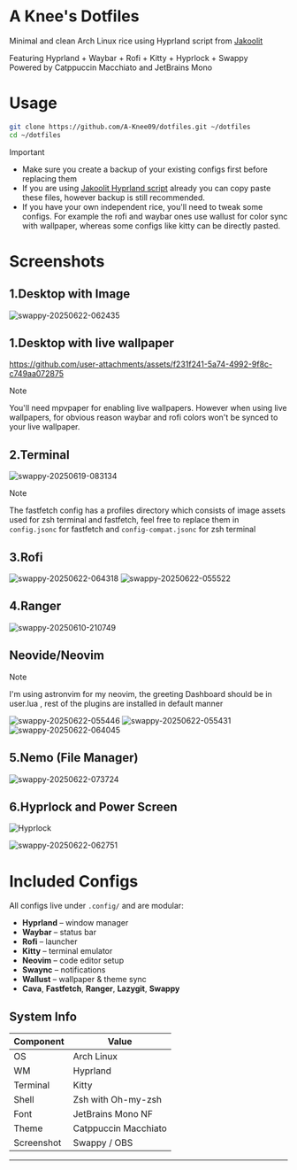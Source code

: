 # A Knee's Dotfiles

Minimal and clean Arch Linux rice using Hyprland script from [Jakoolit](https://github.com/JaKooLit/Arch-Hyprland)

Featuring Hyprland + Waybar + Rofi + Kitty + Hyprlock + Swappy  
Powered by Catppuccin Macchiato and JetBrains Mono

# Usage

```bash
git clone https://github.com/A-Knee09/dotfiles.git ~/dotfiles
cd ~/dotfiles
```
>[!IMPORTANT]
> - Make sure you create a backup of your existing configs first before replacing them
> - If you are using [Jakoolit Hyprland script](https://github.com/JaKooLit/Arch-Hyprland) already you can copy paste these files, however backup is still recommended.
> - If you have your own independent rice, you'll need to tweak some configs. For example the rofi and waybar ones use wallust for color sync with wallpaper, whereas some configs like kitty can be directly pasted.

# Screenshots

## 1.Desktop with Image
![swappy-20250622-062435](https://github.com/user-attachments/assets/4b37d7a4-831f-4d39-8d1a-d48bbd64d710)

## 1.Desktop with live wallpaper
https://github.com/user-attachments/assets/f231f241-5a74-4992-9f8c-c749aa072875
>[!NOTE]
>You'll need mpvpaper for enabling live wallpapers. However when using live wallpapers, for obvious reason waybar and rofi colors won't be synced to your live wallpaper.

## 2.Terminal 
![swappy-20250619-083134](https://github.com/user-attachments/assets/434e0513-a13d-456f-ad6f-9c380ecacc76)
> [!NOTE]
> The fastfetch config has a profiles directory which consists of image assets used for zsh terminal and fastfetch, feel free to replace them in `config.jsonc` for fastfetch and `config-compat.jsonc` for zsh terminal

## 3.Rofi
![swappy-20250622-064318](https://github.com/user-attachments/assets/40951490-ff0a-426f-bb79-076abbe79381)
![swappy-20250622-055522](https://github.com/user-attachments/assets/7800f89a-bf1a-418b-953a-148b50402ece)

## 4.Ranger
![swappy-20250610-210749](https://github.com/user-attachments/assets/035f6967-67da-41b4-983c-4fdf5c2fe66b)

## Neovide/Neovim

>[!NOTE]
> I'm using astronvim for my neovim, the greeting Dashboard should be in user.lua , rest of the plugins are installed in default manner

![swappy-20250622-055446](https://github.com/user-attachments/assets/eef420fb-a76d-4eb5-b174-6415d4a35263)
![swappy-20250622-055431](https://github.com/user-attachments/assets/37019dc4-ead5-4e0a-94af-dac44b2daccb)
![swappy-20250622-064045](https://github.com/user-attachments/assets/51a9c907-3592-472c-8221-115824dab771)

## 5.Nemo (File Manager)

![swappy-20250622-073724](https://github.com/user-attachments/assets/182a095d-53b3-42e8-bd46-368cd57c9ab5)


## 6.Hyprlock and Power Screen
![Hyprlock](https://github.com/user-attachments/assets/ad843203-9bd7-4bb5-8062-61d028800841)

![swappy-20250622-062751](https://github.com/user-attachments/assets/df608400-6429-4d3e-a04e-9cbc965139b3)


# Included Configs

All configs live under `.config/` and are modular:

- **Hyprland** – window manager
- **Waybar** – status bar
- **Rofi** – launcher
- **Kitty** – terminal emulator
- **Neovim** – code editor setup
- **Swaync** – notifications
- **Wallust** – wallpaper & theme sync
- **Cava**, **Fastfetch**, **Ranger**, **Lazygit**, **Swappy**


## System Info

| Component  | Value                |
|------------|----------------------|
| OS         | Arch Linux           |
| WM         | Hyprland             |
| Terminal   | Kitty                |
| Shell      | Zsh with Oh-my-zsh   |
| Font       | JetBrains Mono NF    |
| Theme      | Catppuccin Macchiato |
| Screenshot | Swappy / OBS         |

---

